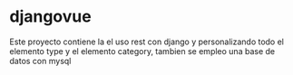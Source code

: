 # djangovue
Este proyecto contiene la el uso rest con django y personalizando todo el elemento type y el elemento category, tambien se empleo una base de datos con mysql
